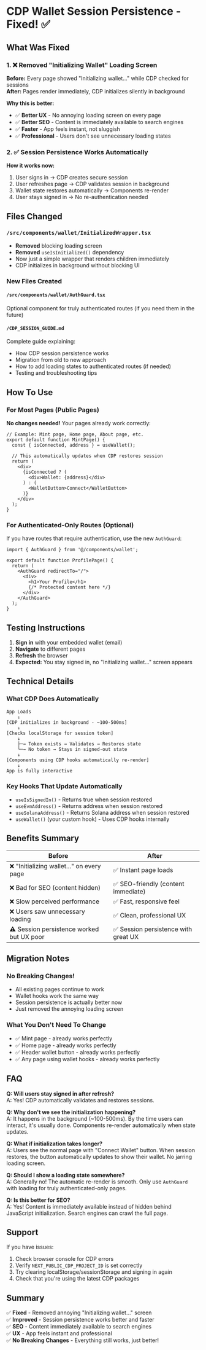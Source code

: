 # CDP Wallet Session Persistence - Fixed! ✅

## What Was Fixed

### 1. ❌ Removed "Initializing Wallet" Loading Screen
**Before:** Every page showed "Initializing wallet..." while CDP checked for sessions  
**After:** Pages render immediately, CDP initializes silently in background

**Why this is better:**
- ✅ **Better UX** - No annoying loading screen on every page
- ✅ **Better SEO** - Content is immediately available to search engines
- ✅ **Faster** - App feels instant, not sluggish
- ✅ **Professional** - Users don't see unnecessary loading states

### 2. ✅ Session Persistence Works Automatically
**How it works now:**
1. User signs in → CDP creates secure session
2. User refreshes page → CDP validates session in background
3. Wallet state restores automatically → Components re-render
4. User stays signed in → No re-authentication needed

## Files Changed

### `/src/components/wallet/InitializedWrapper.tsx`
- **Removed** blocking loading screen
- **Removed** `useIsInitialized()` dependency
- Now just a simple wrapper that renders children immediately
- CDP initializes in background without blocking UI

### New Files Created

#### `/src/components/wallet/AuthGuard.tsx`
Optional component for truly authenticated routes (if you need them in the future)

#### `/CDP_SESSION_GUIDE.md`
Complete guide explaining:
- How CDP session persistence works
- Migration from old to new approach
- How to add loading states to authenticated routes (if needed)
- Testing and troubleshooting tips

## How To Use

### For Most Pages (Public Pages)
**No changes needed!** Your pages already work correctly:

```tsx
// Example: Mint page, Home page, About page, etc.
export default function MintPage() {
  const { isConnected, address } = useWallet();
  
  // This automatically updates when CDP restores session
  return (
    <div>
      {isConnected ? (
        <div>Wallet: {address}</div>
      ) : (
        <WalletButton>Connect</WalletButton>
      )}
    </div>
  );
}
```

### For Authenticated-Only Routes (Optional)
If you have routes that require authentication, use the new `AuthGuard`:

```tsx
import { AuthGuard } from '@/components/wallet';

export default function ProfilePage() {
  return (
    <AuthGuard redirectTo="/">
      <div>
        <h1>Your Profile</h1>
        {/* Protected content here */}
      </div>
    </AuthGuard>
  );
}
```

## Testing Instructions

1. **Sign in** with your embedded wallet (email)
2. **Navigate** to different pages
3. **Refresh** the browser
4. **Expected:** You stay signed in, no "Initializing wallet..." screen appears

## Technical Details

### What CDP Does Automatically
```
App Loads
    ↓
[CDP initializes in background - ~100-500ms]
    ↓
[Checks localStorage for session token]
    ↓
    ├─→ Token exists → Validates → Restores state
    └─→ No token → Stays in signed-out state
    ↓
[Components using CDP hooks automatically re-render]
    ↓
App is fully interactive
```

### Key Hooks That Update Automatically
- `useIsSignedIn()` - Returns true when session restored
- `useEvmAddress()` - Returns address when session restored  
- `useSolanaAddress()` - Returns Solana address when session restored
- `useWallet()` (your custom hook) - Uses CDP hooks internally

## Benefits Summary

| Before | After |
|--------|-------|
| ❌ "Initializing wallet..." on every page | ✅ Instant page loads |
| ❌ Bad for SEO (content hidden) | ✅ SEO-friendly (content immediate) |
| ❌ Slow perceived performance | ✅ Fast, responsive feel |
| ❌ Users saw unnecessary loading | ✅ Clean, professional UX |
| ⚠️ Session persistence worked but UX poor | ✅ Session persistence with great UX |

## Migration Notes

### No Breaking Changes!
- All existing pages continue to work
- Wallet hooks work the same way
- Session persistence is actually better now
- Just removed the annoying loading screen

### What You Don't Need To Change
- ✅ Mint page - already works perfectly
- ✅ Home page - already works perfectly
- ✅ Header wallet button - already works perfectly
- ✅ Any page using wallet hooks - already works perfectly

## FAQ

**Q: Will users stay signed in after refresh?**  
A: Yes! CDP automatically validates and restores sessions.

**Q: Why don't we see the initialization happening?**  
A: It happens in the background (~100-500ms). By the time users can interact, it's usually done. Components re-render automatically when state updates.

**Q: What if initialization takes longer?**  
A: Users see the normal page with "Connect Wallet" button. When session restores, the button automatically updates to show their wallet. No jarring loading screen.

**Q: Should I show a loading state somewhere?**  
A: Generally no! The automatic re-render is smooth. Only use `AuthGuard` with loading for truly authenticated-only pages.

**Q: Is this better for SEO?**  
A: Yes! Content is immediately available instead of hidden behind JavaScript initialization. Search engines can crawl the full page.

## Support

If you have issues:
1. Check browser console for CDP errors
2. Verify `NEXT_PUBLIC_CDP_PROJECT_ID` is set correctly
3. Try clearing localStorage/sessionStorage and signing in again
4. Check that you're using the latest CDP packages

## Summary

✅ **Fixed** - Removed annoying "Initializing wallet..." screen  
✅ **Improved** - Session persistence works better and faster  
✅ **SEO** - Content immediately available to search engines  
✅ **UX** - App feels instant and professional  
✅ **No Breaking Changes** - Everything still works, just better!
